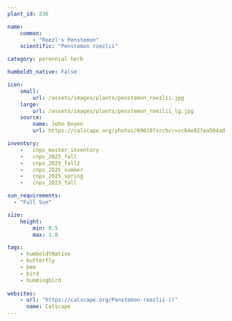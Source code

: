```yaml
---
plant_id: 236 

name: 
    common: 
        - "Roezl's Penstemon"   
    scientific: "Penstemon roezlii" 

category: perennial herb

humboldt_native: False

icon: 
    small: 
        url: /assets/images/plants/penstemon_roezlii.jpg 
    large: 
        url: /assets/images/plants/penstemon_roezlii_lg.jpg 
    source: 
        name: John Doyen 
        url: https://calscape.org/photos/69020?srchcr=sc64e82fea504ad

inventory: 
    -   cnps_master_inventory
    -   cnps_2025_fall
    -   cnps_2025_fall2
    -   cnps_2025_summer
    -   cnps_2025_spring
    -   cnps_2023_fall

sun_requirements:
  - "Full Sun"

size:
    height: 
        min: 0.5 
        max: 1.8

tags:
    - humboldtNative
    - butterfly
    - bee
    - bird
    - hummingbird
 
websites: 
    - url: "https://calscape.org/Penstemon-roezlii-()"
      name: Calscape
---
```


